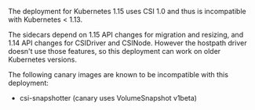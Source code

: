 The deployment for Kubernetes 1.15 uses CSI 1.0 and thus is
incompatible with Kubernetes < 1.13.

The sidecars depend on 1.15 API changes for migration and resizing,
and 1.14 API changes for CSIDriver and CSINode.
However the hostpath driver doesn't use those features, so this
deployment can work on older Kubernetes versions.

The following canary images are known to be incompatible with this
deployment:
- csi-snapshotter (canary uses VolumeSnapshot v1beta)
